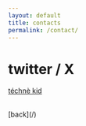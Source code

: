 ```yaml
---
layout: default
title: contacts
permalink: /contact/
---
```


# twitter / X
[téchnè kid](https://x.com/techne_kid)

<br>
[back](/)